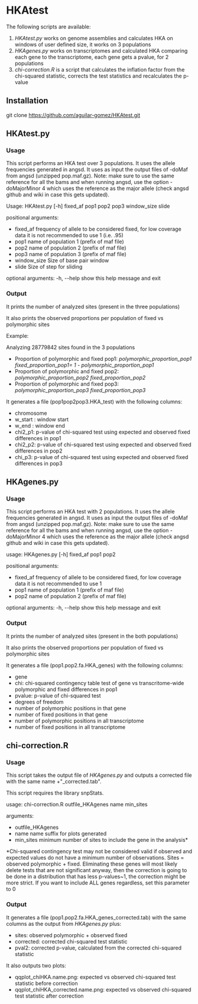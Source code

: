 # HKAtest
The following scripts are available:
1) *HKAtest.py* works on genome assemblies and calculates HKA on windows of user defined size, it works on 3 populations
2) *HKAgenes.py* works on transcriptomes and calculated HKA comparing each gene to the transcriptome, each gene gets a pvalue, for 2 populations
3) *chi-correction.R* is a script that calculates the inflation factor from the chi-squared statistic, corrects the test statistics and recalculates the p-value

## Installation
git clone https://github.com/aguilar-gomez/HKAtest.git

## HKAtest.py
### Usage 
This script performs an HKA test over 3 populations. It uses the allele frequencies generated in angsd. It uses as input the output files of -doMaf from angsd (unzipped pop.maf.gz). 
Note: make sure to use the same reference for all the bams and when running angsd, use the option -doMajorMinor 4 which uses the reference as the major allele (check angsd github and wiki in case this gets updated).

Usage: HKAtest.py [-h] fixed_af pop1 pop2 pop3 window_size slide

positional arguments:
  - fixed_af     frequency of allele to be considered fixed, for low coverage data it is not recommended to use 1 (i.e. .95)
  - pop1         name of population 1 (prefix of maf file)
  - pop2         name of population 2 (prefix of maf file)
  - pop3         name of population 3 (prefix of maf file)
  - window_size  Size of base pair window
  - slide        Size of step for sliding

optional arguments:
  -h, --help   show this help message and exit


### Output 
It prints the number of analyzed sites (present in the three populations)

It also prints the observed proportions per population of fixed vs polymorphic sites

Example:

Analyzing 28779842 sites found in the 3 populations

- Proportion of polymorphic and fixed pop1: *polymorphic_proportion_pop1 fixed_proportion_pop1= 1 - polymorphic_proportion_pop1*
- Proportion of polymorphic and fixed pop2: *polymorphic_proportion_pop2 fixed_proportion_pop2*
- Proportion of polymorphic and fixed pop3: *polymorphic_proportion_pop3 fixed_proportion_pop3*

It generates a file (pop1pop2pop3.HKA_test) with the following columns:
  - chromosome
  - w_start	: window start
  - w_end : window end
  - chi2_p1: p-value of chi-squared test using expected and observed fixed differences in pop1
  - chi2_p2:  p-value of chi-squared test using expected and observed fixed differences in pop2
  - chi_p3: p-value of chi-squared test using expected and observed fixed differences in pop3
  
## HKAgenes.py
### Usage 
This script performs an HKA test with 2 populations. It uses the allele frequencies generated in angsd. It uses as input the output files of -doMaf from angsd (unzipped pop.maf.gz). 
Note: make sure to use the same reference for all the bams and when running angsd, use the option -doMajorMinor 4 which uses the reference as the major allele (check angsd github and wiki in case this gets updated).

usage: HKAgenes.py [-h] fixed_af pop1 pop2

positional arguments:
  - fixed_af    frequency of allele to be considered fixed, for low coverage data it is not recommended to use 1
  - pop1        name of population 1 (prefix of maf file)
  - pop2        name of population 2 (prefix of maf file)

optional arguments:
  -h, --help  show this help message and exit

### Output 
It prints the number of analyzed sites (present in the both populations)

It also prints the observed proportions per population of fixed vs polymorphic sites

It generates a file (pop1.pop2.fa.HKA_genes) with the following columns:
  - gene
  - chi: chi-squared contingency table test of gene vs transcritome-wide polymorphic and fixed differences in pop1
  - pvalue:  p-value of chi-squared test
  - degrees of freedom
  - number of polymorphic positions in that gene
  - number of fixed positions in that gene
  - number of polymorphic positions in all transcriptome
  - number of fixed positions in all transcriptome
  
## chi-correction.R
### Usage 
This script takes the output file of *HKAgenes.py* and outputs a corrected file with the same name +"_corrected.tab". 

This script requires the library snpStats.

usage: chi-correction.R outfile_HKAgenes name min_sites

arguments:
  - outfile_HKAgenes
  - name          name suffix for plots generated  
  - min_sites     minimum number of sites to include the gene in the analysis*
  
*Chi-squared contingency test may not be considered valid if observed and expected values do not have a minimum number of observations. Sites = observed polymorphic + fixed. Eliminating these genes will most likely delete tests that are not significant anyway, then the correction is going to be done in a distribution that has less p-values~1, the correction might be more strict. If you want to include ALL genes regardless, set this parameter to 0


### Output 
It generates a file (pop1.pop2.fa.HKA_genes_corrected.tab) with the same columns as the output from *HKAgenes.py* plus:
  - sites: observed polymorphic + observed fixed
  - corrected: corrected chi-squared test statistic
  - pval2: corrected p-value, calculated from the corrected chi-squared statistic
  
It also outputs two plots:
 - qqplot_chiHKA.name.png: expected vs observed chi-squared test statistic before correction
 - qqplot_chiHKA_corrected.name.png: expected vs observed chi-squared test statistic after correction
